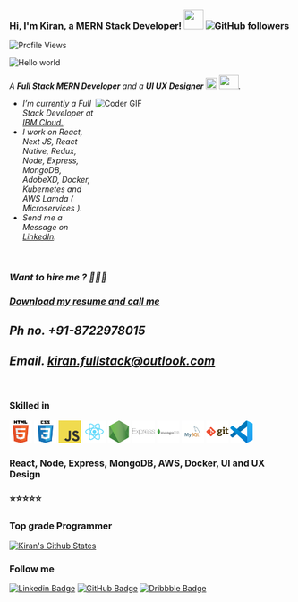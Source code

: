 ### Hi, I'm [Kiran](https://kiranfullstack.com/), a MERN Stack Developer! <img src="https://raw.githubusercontent.com/TheDudeThatCode/TheDudeThatCode/master/Assets/Hi.gif" width=35 height=35> ![GitHub followers](https://img.shields.io/github/followers/kiranFullStack?style=social)

![Profile Views](https://komarev.com/ghpvc/?username=kiranFullStack&style=flat-square)

<img src="https://raw.githubusercontent.com/kiranFullStack/kiranFullStack/master/banner.png" alt="Hello world">


<p>
  <em>
    A <b>Full Stack MERN Developer</b> and a <b>UI UX Designer</b> <img src="https://raw.githubusercontent.com/TheDudeThatCode/TheDudeThatCode/master/Assets/Medal.gif" width=20 height=20>  <img src="https://raw.githubusercontent.com/TheDudeThatCode/TheDudeThatCode/master/Assets/Developer.gif" width=35 height=25>.
  </em>
 </p>

<img align="right" alt="Coder GIF" height=250 width=350 src="https://cdn.dribbble.com/users/1579322/screenshots/6587273/blue_boy_typing_nothought.gif" />

<em>
  

-  I’m currently a Full Stack Developer at [IBM Cloud.](https://www.ibm.com/in-en/cloud).
-  I work on React, Next JS, React Native, Redux, Node, Express, MongoDB, AdobeXD, Docker, Kubernetes and AWS Lamda ( Microservices ).
-  Send me a Message on [LinkedIn](https://www.linkedin.com/in/kiranfullstack).
<br/> 

### Want to hire me ? 🧑🏽‍💻
### [Download my resume and call me](https://kiranfullstack.com/images/Kiran_FullStack.pdf)

## Ph no. +91-8722978015
## Email. kiran.fullstack@outlook.com

<br/> 
</em>

### Skilled in


<code><img height="40" src="https://raw.githubusercontent.com/github/explore/80688e429a7d4ef2fca1e82350fe8e3517d3494d/topics/html/html.png" title="html"></code>
<code><img height="40" src="https://raw.githubusercontent.com/github/explore/80688e429a7d4ef2fca1e82350fe8e3517d3494d/topics/css/css.png" title="css"></code>
<code><img height="40" src="https://raw.githubusercontent.com/github/explore/80688e429a7d4ef2fca1e82350fe8e3517d3494d/topics/javascript/javascript.png" title="javascript"></code>
<code><img height="40" src="https://raw.githubusercontent.com/github/explore/80688e429a7d4ef2fca1e82350fe8e3517d3494d/topics/react/react.png" title="react.js"></code>
<code><img height="40" src="https://raw.githubusercontent.com/github/explore/80688e429a7d4ef2fca1e82350fe8e3517d3494d/topics/nodejs/nodejs.png" title="node.js"></code>
<code><img height="40" src="https://raw.githubusercontent.com/github/explore/80688e429a7d4ef2fca1e82350fe8e3517d3494d/topics/express/express.png" title="express.js"></code>
<code><img height="40" src="https://raw.githubusercontent.com/github/explore/80688e429a7d4ef2fca1e82350fe8e3517d3494d/topics/mongodb/mongodb.png" title="mongodb"></code>
<code><img height="40" src="https://raw.githubusercontent.com/github/explore/80688e429a7d4ef2fca1e82350fe8e3517d3494d/topics/mysql/mysql.png" title="mysql"></code>
<code><img height="40" src="https://raw.githubusercontent.com/github/explore/80688e429a7d4ef2fca1e82350fe8e3517d3494d/topics/git/git.png" title="git"></code>
<code><img height="40" src="https://raw.githubusercontent.com/github/explore/80688e429a7d4ef2fca1e82350fe8e3517d3494d/topics/visual-studio-code/visual-studio-code.png" title="vscode"></code>


###  React, Node, Express, MongoDB, AWS, Docker, UI and UX Design



### ⭐️⭐️⭐️⭐️⭐️ 
### Top grade Programmer

[![Kiran's Github States](https://github-readme-stats.vercel.app/api?username=kiranFullStack&show_icons=true&theme=dracula)](https://github.com/kiranFullStack/github-readme-stats)



### Follow me

[![Linkedin Badge](https://img.shields.io/badge/-Kiran%20R-blue?style=flat-circle&logo=Linkedin&logoColor=white&link=https://www.linkedin.com/in/kiranfullstack/)](https://www.linkedin.com/in/kiranFullStack/) 
[![GitHub Badge](https://img.shields.io/badge/-@KiranR-24292e?style=flat-circle&labelColor=24292e&logo=github&logoColor=white&link=https://github.com/kishan0725)](https://github.com/kiranfullstack) 
[![Dribbble Badge](https://img.shields.io/badge/-Kiran%20R-E94C89?style=flat-circle&logo=Dribbble&logoColor=white&link=https://www.linkedin.com/in/kiranfullstack/)](https://www.dribbble.com/kiranFullStack/)


